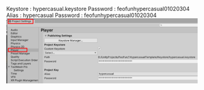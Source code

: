 Keystore : hypercasual.keystore
Password : feofunhypercasual01020304
Alias : hypercasual
Password : feofunhypercasual01020304
![Keystore](keystore.png "Keystore")